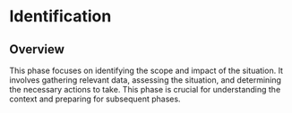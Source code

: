 # Identification

## Overview

This phase focuses on identifying the scope and impact of the situation. It involves gathering relevant data, assessing the situation, and determining the necessary actions to take. This phase is crucial for understanding the context and preparing for subsequent phases.